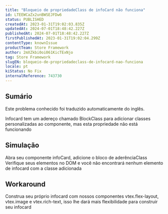 ```yaml
---
title: "Bloqueio de propriedadeClass de infoCard não funciona"
id: LTEEWCaZx2unBWSEJFDw6
status: PUBLISHED
createdAt: 2023-01-31T19:02:03.835Z
updatedAt: 2024-07-01T18:48:42.227Z
publishedAt: 2024-07-01T18:48:42.227Z
firstPublishedAt: 2023-01-31T19:02:04.299Z
contentType: knownIssue
productTeam: Store Framework
author: 2mXZkbi0oi061KicTExNjo
tag: Store Framework
slugEN: bloqueio-de-propriedadeclass-de-infocard-nao-funciona
locale: pt
kiStatus: No Fix
internalReference: 743730
---
```


## Sumário

<div class="alert alert-info">
  <p>Este problema conhecido foi traduzido automaticamente do inglês.</p>
</div>



Infocard tem um adereço chamado BlockClass para adicionar classes personalizadas ao componente, mas esta propriedade não está funcionando


##

## Simulação



Abra seu componente infoCard, adicione o bloco de aderênciaClass
Verifique seus elementos no DOM e você não encontrará nenhum elemento de infocard com a classe adicionada


##

## Workaround


Construa seu próprio infocard com nossos componentes vtex.flex-layout, vtex.image e vtex.rich-text, isso lhe dará mais flexibilidade para construir seu infocard






